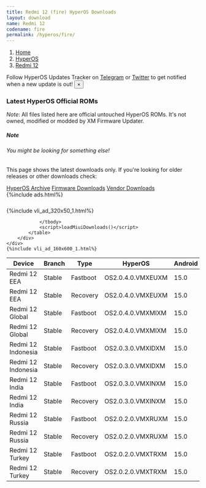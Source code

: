 ```yaml
---
title: Redmi 12 (fire) HyperOS Downloads
layout: download
name: Redmi 12
codename: fire
permalink: /hyperos/fire/
---
```

<nav aria-label="breadcrumb">
    <ol class="breadcrumb">
        <li class="breadcrumb-item"><a href="/">Home</a></li>
        <li class="breadcrumb-item"><a href="/hyperos/">HyperOS</a></li>
        <li class="breadcrumb-item active" aria-current="page"><a href="/hyperos/fire/">Redmi 12</a></li>
    </ol>
</nav>
<div class="alert alert-primary alert-dismissible fade show" role="alert">
    Follow HyperOS Updates Tracker on <a href="https://t.me/MIUIUpdatesTracker" class="alert-link">Telegram</a>
     or <a href="https://twitter.com/MiFwUpdater" class="alert-link">Twitter</a> to get notified when a new update is out!
    <button type="button" class="close" data-dismiss="alert" aria-label="Close">
        <span aria-hidden="true">&times;</span>
    </button>
</div>

### Latest HyperOS Official ROMs
*Note*: All files listed here are official untouched HyperOS ROMs. It's not owned, modified or modded by XM Firmware Updater.
<div class="card">
  <div class="card-body">
    <h5 class="card-title">Note</h5>
    <h6 class="card-subtitle mb-2 text-muted">You might be looking for something else!</h6>
    <p class="card-text">This page shows the latest downloads only.
     If you're looking for older releases or other downloads check:</p>
    <a href="/archive/hyperos/fire/" class="card-link">HyperOS Archive</a>
    <a href="/firmware/fire/" class="card-link">Firmware Downloads</a>
    <a href="/vendor/fire/" class="card-link">Vendor Downloads</a>
  </div>
</div>
{%include ads.html%}
<div class="row justify-content-center">
    <div class="col-10">
        <div class="table-responsive-md" style="margin-top: 25px;">
            {%include vli_ad_320x50_1.html%}
            <table id="miui" class="display dt-responsive nowrap compact table table-striped table-hover table-sm">
                <thead class="thead-dark">
                    <tr>
                        <th data-ref="device">Device</th>
                        <th data-ref="branch">Branch</th>
                        <th data-ref="type">Type</th>
                        <th data-ref="miui">HyperOS</th>
                        <th data-ref="android">Android</th>
                        <th data-ref="size">Size</th>
                        <th data-ref="size">Date</th>
                        <th data-ref="link">Link</th>
                    </tr>
                </thead>
                <tbody>
                <tr><td>Redmi 12 EEA</td><td>Stable</td><td>Fastboot</td><td>OS2.0.4.0.VMXEUXM</td><td>15.0</td><td>6.7 GB</td><td>2025-02-10</td><td><a href="/hyperos/fire/stable/OS2.0.4.0.VMXEUXM/">Download</a></td></tr>
<tr><td>Redmi 12 EEA</td><td>Stable</td><td>Recovery</td><td>OS2.0.4.0.VMXEUXM</td><td>15.0</td><td>4.6 GB</td><td>2025-02-20</td><td><a href="/hyperos/fire/stable/OS2.0.4.0.VMXEUXM/">Download</a></td></tr>
<tr><td>Redmi 12 Global</td><td>Stable</td><td>Fastboot</td><td>OS2.0.4.0.VMXMIXM</td><td>15.0</td><td>7.0 GB</td><td>2025-02-06</td><td><a href="/hyperos/fire/stable/OS2.0.4.0.VMXMIXM/">Download</a></td></tr>
<tr><td>Redmi 12 Global</td><td>Stable</td><td>Recovery</td><td>OS2.0.4.0.VMXMIXM</td><td>15.0</td><td>4.5 GB</td><td>2025-02-12</td><td><a href="/hyperos/fire/stable/OS2.0.4.0.VMXMIXM/">Download</a></td></tr>
<tr><td>Redmi 12 Indonesia</td><td>Stable</td><td>Fastboot</td><td>OS2.0.3.0.VMXIDXM</td><td>15.0</td><td>6.5 GB</td><td>2025-02-24</td><td><a href="/hyperos/fire/stable/OS2.0.3.0.VMXIDXM/">Download</a></td></tr>
<tr><td>Redmi 12 Indonesia</td><td>Stable</td><td>Recovery</td><td>OS2.0.3.0.VMXIDXM</td><td>15.0</td><td>4.5 GB</td><td>2025-02-28</td><td><a href="/hyperos/fire/stable/OS2.0.3.0.VMXIDXM/">Download</a></td></tr>
<tr><td>Redmi 12 India</td><td>Stable</td><td>Fastboot</td><td>OS2.0.3.0.VMXINXM</td><td>15.0</td><td>5.9 GB</td><td>2025-02-19</td><td><a href="/hyperos/fire/stable/OS2.0.3.0.VMXINXM/">Download</a></td></tr>
<tr><td>Redmi 12 India</td><td>Stable</td><td>Recovery</td><td>OS2.0.3.0.VMXINXM</td><td>15.0</td><td>4.4 GB</td><td>2025-03-04</td><td><a href="/hyperos/fire/stable/OS2.0.3.0.VMXINXM/">Download</a></td></tr>
<tr><td>Redmi 12 Russia</td><td>Stable</td><td>Fastboot</td><td>OS2.0.2.0.VMXRUXM</td><td>15.0</td><td>7.0 GB</td><td>2025-02-06</td><td><a href="/hyperos/fire/stable/OS2.0.2.0.VMXRUXM/">Download</a></td></tr>
<tr><td>Redmi 12 Russia</td><td>Stable</td><td>Recovery</td><td>OS2.0.2.0.VMXRUXM</td><td>15.0</td><td>4.4 GB</td><td>2025-02-12</td><td><a href="/hyperos/fire/stable/OS2.0.2.0.VMXRUXM/">Download</a></td></tr>
<tr><td>Redmi 12 Turkey</td><td>Stable</td><td>Fastboot</td><td>OS2.0.2.0.VMXTRXM</td><td>15.0</td><td>6.3 GB</td><td>2025-02-21</td><td><a href="/hyperos/fire/stable/OS2.0.2.0.VMXTRXM/">Download</a></td></tr>
<tr><td>Redmi 12 Turkey</td><td>Stable</td><td>Recovery</td><td>OS2.0.2.0.VMXTRXM</td><td>15.0</td><td>4.5 GB</td><td>2025-02-25</td><td><a href="/hyperos/fire/stable/OS2.0.2.0.VMXTRXM/">Download</a></td></tr>

                </tbody>
                <script>loadMiuiDownloads()</script>
            </table>
        </div>
    </div>
    {%include vli_ad_160x600_1.html%}
</div>
